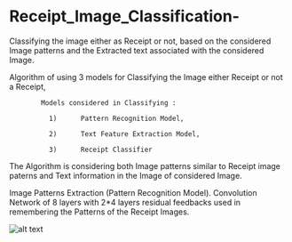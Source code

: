 # Receipt_Image_Classification-
Classifying the image either as Receipt or not, based on the considered Image patterns and the Extracted text associated with the considered Image.

Algorithm of using 3 models for Classifying the Image either Receipt or not a Receipt,

            Models considered in Classifying :

              1)      Pattern Recognition Model,

              2)      Text Feature Extraction Model,

              3)      Receipt Classifier

The Algorithm is considering both Image patterns similar to Receipt image paterns and Text information in the Image of considered Image.

Image Patterns Extraction (Pattern Recognition Model).
  Convolution Network of 8 layers with 2*4 layers residual feedbacks used in remembering the Patterns of the Receipt Images.
  
  
  ![alt text](https://github.com/Nagakiran1/Receipt_Image_Classification-/blob/master/ConvNet1.png)
  
  

